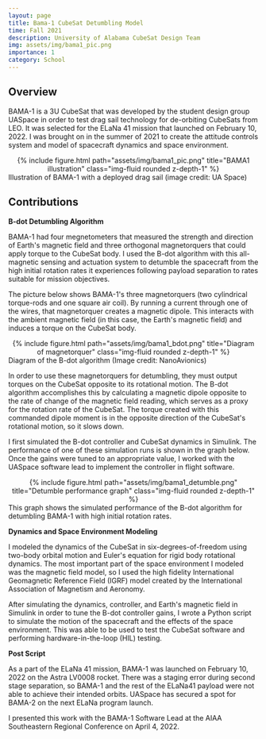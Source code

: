 ```yaml
---
layout: page
title: Bama-1 CubeSat Detumbling Model
time: Fall 2021
description: University of Alabama CubeSat Design Team
img: assets/img/bama1_pic.png
importance: 1
category: School
---
```


## Overview
BAMA-1 is a 3U CubeSat that was developed by the student design group UASpace in order to test drag sail technology for de-orbiting CubeSats from LEO. It was selected for the ELaNa 41 mission that launched on February 10, 2022. I was brought on in the summer of 2021 to create the attitude controls system and model of spacecraft dynamics and space environment.

<div class="row">
    <div class="col">
        <center>{% include figure.html path="assets/img/bama1_pic.png" title="BAMA1 illustration" class="img-fluid rounded z-depth-1" %}</center>
    </div>
</div>
<div class="caption">
    Illustration of BAMA-1 with a deployed drag sail (image credit: UA Space)
</div>


## Contributions

**B-dot Detumbling Algorithm**

BAMA-1 had four megnetometers that measured the strength and direction of Earth's magnetic field and three orthogonal magnetorquers that could apply torque to the CubeSat body. I used the B-dot algorithm with this all-magnetic sensing and actuation system to detumble the spacecraft from the high initial rotation rates it experiences following payload separation to rates suitable for mission objectives.

The picture below shows BAMA-1's three magnetorquers (two cylindrical torque-rods and one square air coil). By running a current through one of the wires, that magnetorquer creates a magnetic dipole. This interacts with the ambient magnetic field (in this case, the Earth's magnetic field) and induces a torque on the CubeSat body.

<div class="row">
    <div class="col">
        <center>{% include figure.html path="assets/img/bama1_bdot.png" title="Diagram of magnetorquer" class="img-fluid rounded z-depth-1" %}</center>
    </div>
</div>
<div class="caption">
    Diagram of the B-dot algorithm (Image credit: NanoAvionics)
</div>

In order to use these magnetorquers for detumbling, they must output torques on the CubeSat opposite to its rotational motion. The B-dot algorithm accomplishes this by calculating a magnetic dipole opposite to the rate of change of the magnetic field reading, which serves as a proxy for the rotation rate of the CubeSat. The torque created with this commanded dipole moment is in the opposite direction of the CubeSat's rotational motion, so it slows down.

I first simulated the B-dot controller and CubeSat dynamics in Simulink. The performance of one of these simulation runs is shown in the graph below. Once the gains were tuned to an appropriate value, I worked with the UASpace software lead to implement the controller in flight software.

<div class="row">
    <div class="col">
        <center>{% include figure.html path="assets/img/bama1_detumble.png" title="Detumble performance graph" class="img-fluid rounded z-depth-1" %}</center>
    </div>
</div>
<div class="caption">
    This graph shows the simulated performance of the B-dot algorithm for detumbling BAMA-1 with high initial rotation rates.
</div>

**Dynamics and Space Environment Modeling**

I modeled the dynamics of the CubeSat in six-degrees-of-freedom using two-body orbital motion and Euler's equation for rigid body rotational dynamics. The most important part of the space environment I modeled was the magnetic field model, so I used the high fidelity International Geomagnetic Reference Field (IGRF) model created by the International Association of Magnetism and Aeronomy.

After simulating the dynamics, controller, and Earth's magnetic field in Simulink in order to tune the B-dot controller gains, I wrote a Python script to simulate the motion of the spacecraft and the effects of the space environment. This was able to be used to test the CubeSat software and performing hardware-in-the-loop (HIL) testing.

**Post Script**

As a part of the ELaNa 41 mission, BAMA-1 was launched on February 10, 2022 on the Astra LV0008 rocket. There was a staging error during second stage separation, so BAMA-1 and the rest of the ELaNa41 payload were not able to achieve their intended orbits. UASpace has secured a spot for BAMA-2 on the next ELaNa program launch.

I presented this work with the BAMA-1 Software Lead at the AIAA Southeastern Regional Conference on April 4, 2022.
